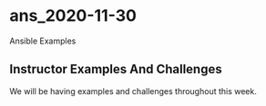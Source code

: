 # ans_2020-11-30
Ansible Examples

## Instructor Examples And Challenges

We will be having examples and challenges throughout this week.
